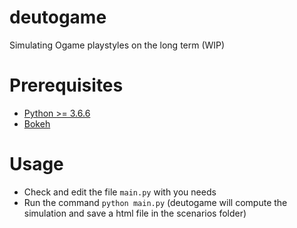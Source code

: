 # deutogame
Simulating Ogame playstyles on the long term (WIP)

# Prerequisites
- [Python >= 3.6.6](https://www.python.org/downloads/)
- [Bokeh](https://bokeh.pydata.org/en/latest/docs/installation.html)

# Usage
- Check and edit the file `main.py` with you needs
- Run the command `python main.py` (deutogame will compute the simulation and save a html file in the scenarios folder)
